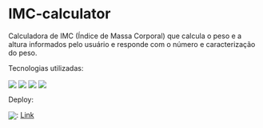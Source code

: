 ﻿# IMC-calculator

 Calculadora de IMC (Índice de Massa Corporal) que calcula o peso e a altura informados pelo usuário e responde com o número e caracterização do peso.

 Tecnologias utilizadas:
 <div style="display:inline-block">
   <img src="https://img.shields.io/badge/Python-3776AB?style=for-the-badge&logo=python&logoColor=white" align="center">
    <img src="https://img.shields.io/badge/Django-092E20?style=for-the-badge&logo=django&logoColor=white" align="center">
    <img src="https://img.shields.io/badge/HTML5-E34F26?style=for-the-badge&logo=html5&logoColor=white" align="center">
    <img src="https://img.shields.io/badge/CSS3-1572B6?style=for-the-badge&logo=css3&logoColor=white" align="center">
 </div>

 Deploy:
 <div style="display:inline-block">
   <img src="https://img.shields.io/badge/Vercel-000000?style=for-the-badge&logo=vercel&logoColor=white" align="center">:
  <a href="https://imc-calculator-ruddy.vercel.app/">Link</a>
 </div>
